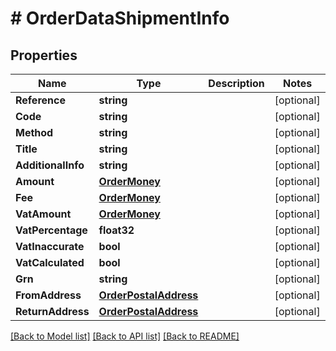 # # OrderDataShipmentInfo


## Properties 


Name | Type | Description | Notes
------------ | ------------- | ------------- | -------------
**Reference**| **string** |   | [optional]
**Code**| **string** |   | [optional]
**Method**| **string** |   | [optional]
**Title**| **string** |   | [optional]
**AdditionalInfo**| **string** |   | [optional]
**Amount**| [**OrderMoney**](OrderMoney.md) |   | [optional]
**Fee**| [**OrderMoney**](OrderMoney.md) |   | [optional]
**VatAmount**| [**OrderMoney**](OrderMoney.md) |   | [optional]
**VatPercentage**| **float32** |   | [optional]
**VatInaccurate**| **bool** |   | [optional]
**VatCalculated**| **bool** |   | [optional]
**Grn**| **string** |   | [optional]
**FromAddress**| [**OrderPostalAddress**](OrderPostalAddress.md) |   | [optional]
**ReturnAddress**| [**OrderPostalAddress**](OrderPostalAddress.md) |   | [optional]


[[Back to Model list]](../../README.md#models) [[Back to API list]](../../README.md#endpoints) [[Back to README]](../../README.md)

